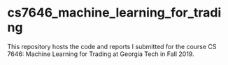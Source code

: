 # cs7646_machine_learning_for_trading

This repository hosts the code and reports I submitted for the course CS 7646: Machine Learning for Trading at Georgia Tech in Fall 2019.
